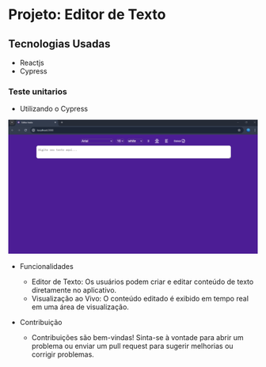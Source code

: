 # Projeto: Editor de Texto

## Tecnologias Usadas
  - Reactjs
  - Cypress
### Teste unitarios 
  - Utilizando o Cypress
<img src="./text-edit.PNG"/>


- Funcionalidades
    - Editor de Texto: Os usuários podem criar e editar conteúdo de texto diretamente no aplicativo.
    - Visualização ao Vivo: O conteúdo editado é exibido em tempo real em uma área de visualização.

- Contribuição
  - Contribuições são bem-vindas! Sinta-se à vontade para abrir um problema ou enviar um pull request para sugerir melhorias ou corrigir problemas.
